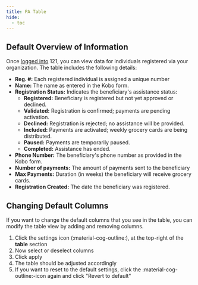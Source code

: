 ```yaml
---
title: PA Table
hide:
  - toc
---
```


## Default Overview of Information

Once [logged into](../log-in-2fa) 121, you can view data for individuals registered via your organization. The table includes the following details:

- **Reg. #:** Each registered individual is assigned a unique number
- **Name:** The name as entered in the Kobo form.
- **Registration Status:** Indicates the beneficiary's assistance status:
    - **Registered:** Beneficiary is registered but not yet approved or declined.
    - **Validated:** Registration is confirmed; payments are pending activation.
    - **Declined:** Registration is rejected; no assistance will be provided.
    - **Included:** Payments are activated; weekly grocery cards are being distributed.
    - **Paused:** Payments are temporarily paused.
    - **Completed:** Assistance has ended.
- **Phone Number:** The beneficiary's phone number as provided in the Kobo form.
- **Number of payments:** The amount of payments sent to the beneficiary
- **Max Payments:** Duration (in weeks) the beneficiary will receive grocery cards.
- **Registration Created:** The date the beneficiary was registered.

## Changing Default Columns

If you want to change the default columns that you see in the table, you can modify the table view by adding and removing columns.

1. Click the settings icon (:material-cog-outline:), at the top-right of the **table** section
2. Now select or deselect columns
3. Click apply
4. The table should be adjusted accordingly
5. If you want to reset to the default settings, click the :material-cog-outline:-icon again and click "Revert to default"

